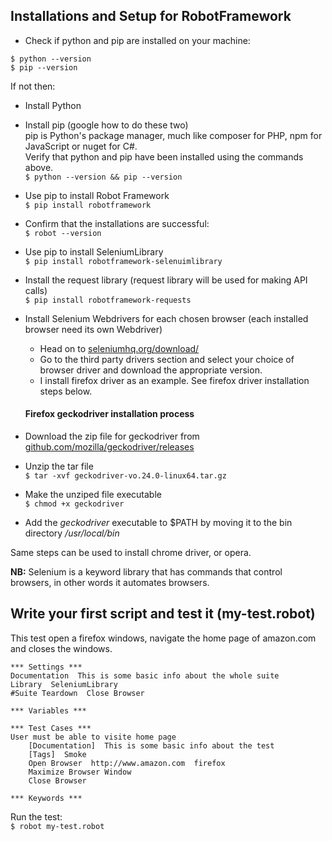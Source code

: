 ## Installations and Setup for RobotFramework
* Check if python and pip are installed on your machine:  
```
$ python --version  
$ pip --version  
```
If not then:
* Install Python  
* Install pip  (google how to do these two)  
pip is Python's package manager, much like composer for PHP, npm for JavaScript or nuget for C#.    
Verify that python and pip have been installed using the commands above.  
`$ python --version && pip --version`  
* Use pip to install Robot Framework  
`$ pip install robotframework`  
* Confirm that the installations are successful:  
`$ robot --version`  
* Use pip to install SeleniumLibrary  
`$ pip install robotframework-selenuimlibrary`  
* Install the request library (request library will be used for making API calls)  
`$ pip install robotframework-requests`  

* Install Selenium Webdrivers for each chosen browser (each installed browser need its own Webdriver)     
  * Head on to [seleniumhq.org/download/](https://www.seleniumhq.org/download/)
  * Go to the third party drivers section and select your choice of browser driver and download the appropriate version.  
  * I install firefox driver as an example. See firefox driver installation steps below.
  #### Firefox geckodriver installation process
* Download the zip file for geckodriver from [github.com/mozilla/geckodriver/releases](https://github.com/mozilla/geckodriver/releases)
* Unzip the tar  file  
 `$ tar -xvf geckodriver-vo.24.0-linux64.tar.gz`
* Make the unziped file executable   
`$ chmod +x geckodriver`
* Add the _geckodriver_ executable to $PATH by moving it to the bin directory _/usr/local/bin_  

Same steps can be used to install chrome driver, or opera.  

__NB:__ Selenium is a keyword library that has commands that control browsers, in other words it automates browsers.  

## Write your first script and test it  (my-test.robot)
This test open a firefox windows, navigate the home page of amazon.com and closes the windows.
```
*** Settings ***
Documentation  This is some basic info about the whole suite
Library  SeleniumLibrary
#Suite Teardown  Close Browser

*** Variables ***

*** Test Cases ***
User must be able to visite home page
    [Documentation]  This is some basic info about the test
    [Tags]  Smoke
    Open Browser  http://www.amazon.com  firefox
    Maximize Browser Window
    Close Browser

*** Keywords ***
```
Run the test:  
`$ robot my-test.robot`  
